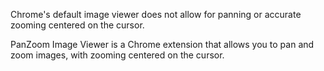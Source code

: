 Chrome's default image viewer does not allow for panning or accurate zooming centered on the cursor.

PanZoom Image Viewer is a Chrome extension that allows you to pan and zoom images, with zooming centered on the cursor.
